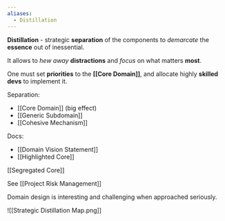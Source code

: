 ```yaml
---
aliases:
  - Distillation
---
```

**Distillation** - strategic **separation** of the components 
to *demarcate* the **essence** out of inessential.

It allows to *hew away* **distractions** 
and *focus* on what matters **most**.

One must set **priorities** to the **[[Core Domain]]**, 
and allocate highly **skilled devs** to implement it.

Separation:
- [[Core Domain]] (big effect)
- [[Generic Subdomain]]
- [[Cohesive Mechanism]]

Docs:
- [[Domain Vision Statement]]
- [[Highlighted Core]]

[[Segregated Core]]

See [[Project Risk Management]]

Domain design is interesting and challenging when approached seriously.

![[Strategic Distillation Map.png]]

